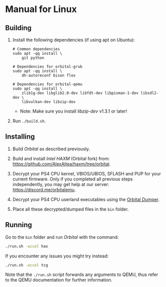 # Manual for Linux

## Building

1. Install the following dependencies (if using apt on Ubuntu):
    ```
    # Common dependencies
    sudo apt -qq install \
        git python

    # Dependencies for orbital-grub
    sudo apt -qq install \
        dh-autoreconf bison flex

    # Dependencies for orbital-qemu
    sudo apt -qq install \
        zlib1g-dev libglib2.0-dev libfdt-dev libpixman-1-dev libsdl2-dev \
        libvulkan-dev libzip-dev
    ```
    - Note: Make sure you install *libzip-dev* v1.3.1 or later!

2. Run `./build.sh`.


## Installing

1. Build *Orbital* as described previously.

2. Build and install *Intel HAXM* (Orbital fork) from: https://github.com/AlexAltea/haxm/tree/orbital.

3. Decrypt your PS4 CPU kernel, VBIOS/UBIOS, SFLASH and PUP for your current firmware. Only if you completed all previous steps independently, you may get help at our server: https://discord.me/orbitalemu.

4. Decrypt your PS4 CPU userland executables using the [Orbital Dumper](https://github.com/AlexAltea/orbital/tree/master/tools/dumper).

5. Place all these decrypted/dumped files in the `bin` folder.


## Running

Go to the `bin` folder and run *Orbital* with the command:

```bash
./run.sh -accel hax
```

If you encounter any issues you might try instead:

```bash
./run.sh -accel tcg
```

Note that the `./run.sh` script forwards any arguments to QEMU, thus refer to the QEMU documentation for further information.
